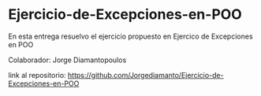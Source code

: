 # Ejercicio-de-Excepciones-en-POO

En esta entrega resuelvo el ejercicio propuesto en Ejercico de Excepciones en POO

Colaborador: Jorge Diamantopoulos

link al repositorio: https://github.com/Jorgediamanto/Ejercicio-de-Excepciones-en-POO
